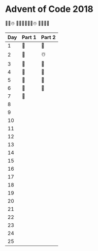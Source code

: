 # Advent of Code 2018

🎄🎁☃️ 🍪🦌🎅🔔🎄🎁☃️ 🍪🦌🎅🔔

Day | Part 1 | Part 2
----|--------|-------
1   |   🎅   |   🎄
2   |   🔔   |   ☃️
3   |   🎁   |   🦌        
4   |   🍪   |   🎅   
5   |   🦌   |   🔔
6   |   🍪   |   🎅
7   |   🍪   |   
8   |        |     
9   |        |     
10  |        | 
11  |        |     
12  |        |     
13  |        |            
14  |        | 
15  |        |     
16  |        | 
17  |        | 
18  |        | 
19  |        | 
20  |        | 
21  |        | 
22  |        | 
23  |        | 
24  |        | 
25  |        | 

